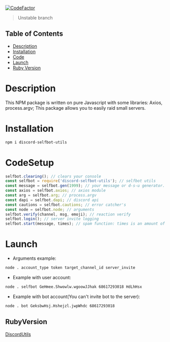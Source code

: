 [![CodeFactor](https://www.codefactor.io/repository/github/nyandimon/discord-selfbotutils/badge)](https://www.codefactor.io/repository/github/nyandimon/discord-selfbotutils)

> Unstable branch

## Table of Contents

  - [Description](#Description)
  - [Installation](#Installation)
  - [Code](#CodeSetup)
  - [Launch](#Launch)
  - [Ruby Version](#RubyVersion)

# Description
This NPM package is written on pure Javascript with some libraries: Axios, process.argv; This package allows you to easily raid small servers.
# Installation
```bash 
npm i discord-selfbot-utils
```
# CodeSetup
```javascript
selfbot.clearing(); // clears your console
const selfbot = require('discord-selfbot-utils'); // selfbot utils
const message = selfbot.gen(1999); // your message or d-s-u generator. You can put here everything after '='
const axios = selfbot.axios; // axios module
const arg = selfbot.arg; // process.argv
const dapi = selfbot.dapi; // discord api
const cautions = selfbot.cautions; // error catcher's
const node = selfbot.node; // arguments
selfbot.verify(channel, msg, emoji); // reaction verify
selfbot.login(); // server invite logging
selfbot.start(message, times); // spam function: times is an amount of messages; message - message variable
```
# Launch
* Arguments example:
 ```bash
node . account_type token target_channel_id server_invite
```
* Example with user account:
```bash
node . selfbot GeHmee.Shwowlw.wgoowJJhak 68617293018 HdLhHsx
```
* Example with bot account(You can't invite bot to the server):
```bash
node . bot GeksbwHsj.Hshejzl.jwpWhdc 68617293018
```
## RubyVersion
[DiscordUtils](https://github.com/hackers-pr/ruby-selfbot-utils)